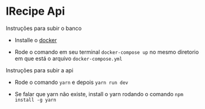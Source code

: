 # IRecipe Api

Instruções para subir o banco

- Installe o [docker](https://docs.docker.com/docker-for-windows/install/)

- Rode o comando em seu terminal `docker-compose up` no mesmo diretorio em que está o arquivo `docker-compose.yml`


Instruções para subir a api

- Rode o comando `yarn` e depois `yarn run dev`

- Se falar que yarn não existe, install o yarn rodando o comando `npm install -g yarn`



